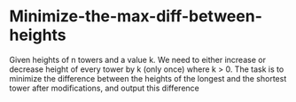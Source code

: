 # Minimize-the-max-diff-between-heights
Given heights of n towers and a value k. We need to either increase or decrease height of every tower by k (only once) where k > 0. The task is to minimize the difference between the heights of the longest and the shortest tower after modifications, and output this difference
